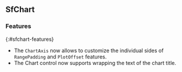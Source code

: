## SfChart

### Features
{:#sfchart-features}

* The `ChartAxis` now allows to customize the individual sides of `RangePadding` and `PlotOffset` features.
* The Chart control now supports wrapping the text of the chart title.
